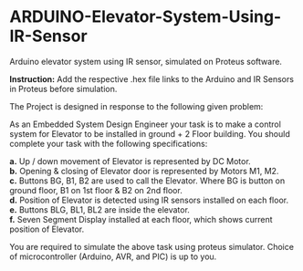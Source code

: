 # ARDUINO-Elevator-System-Using-IR-Sensor
Arduino elevator system using IR sensor, simulated on Proteus software.

<strong>Instruction:</strong> Add the respective .hex file links to the Arduino and IR Sensors in Proteus before simulation.

The Project is designed in response to the following given problem:

As an Embedded System Design Engineer your task is to make a control system for Elevator to be installed in ground + 2 Floor building. You should complete your task with the following specifications:

<b>a.</b>	Up / down movement of Elevator is represented by DC Motor.<br>
<b>b.</b>	Opening & closing of Elevator door is represented by Motors M1, M2.<br>
<b>c.</b>	Buttons BG, B1, B2 are used to call the Elevator. Where BG is button on ground floor, B1 on 1st floor & B2 on 2nd floor.<br>
<b>d.</b>	Position of Elevator is detected using IR sensors installed on each floor.<br>
<b>e.</b>	Buttons BLG, BL1, BL2 are inside the elevator.<br>
<b>f.</b>	Seven Segment Display installed at each floor, which shows current position of Elevator.<br>

You are required to simulate the above task using proteus simulator. Choice of microcontroller (Arduino, AVR, and PIC) is up to you.
